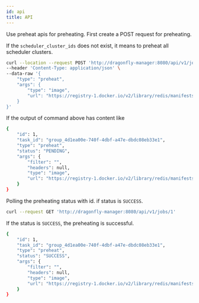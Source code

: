 ```yaml
---
id: api
title: API
---
```


Use preheat apis for preheating. First create a POST request for preheating.

If the `scheduler_cluster_ids` does not exist,
it means to preheat all scheduler clusters.

```bash
curl --location --request POST 'http://dragonfly-manager:8080/api/v1/jobs' \
--header 'Content-Type: application/json' \
--data-raw '{
    "type": "preheat",
    "args": {
        "type": "image",
        "url": "https://registry-1.docker.io/v2/library/redis/manifests/latest"
    }
}'
```

If the output of command above has content like

```bash
{
    "id": 1,
    "task_id": "group_4d1ea00e-740f-4dbf-a47e-dbdc08eb33e1",
    "type": "preheat",
    "status": "PENDING",
    "args": {
        "filter": "",
        "headers": null,
        "type": "image",
        "url": "https://registry-1.docker.io/v2/library/redis/manifests/latest"
    }
}
```

Polling the preheating status with id. if status is `SUCCESS`.

```bash
curl --request GET 'http://dragonfly-manager:8080/api/v1/jobs/1'
```

If the status is `SUCCESS`, the preheating is successful.

```bash
{
    "id": 1,
    "task_id": "group_4d1ea00e-740f-4dbf-a47e-dbdc08eb33e1",
    "type": "preheat",
    "status": "SUCCESS",
    "args": {
        "filter": "",
        "headers": null,
        "type": "image",
        "url": "https://registry-1.docker.io/v2/library/redis/manifests/latest"
    }
}
```

